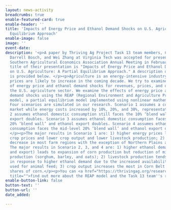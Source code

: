 ```yaml
---
layout: news-activity
breadcrumbs: true
enable-featured-card: true
enable-header: ''
title: 'Impacts of Energy Price and Ethanol Demand Shocks on U.S. Agriculture: A Partial
  Equilibrium Approach'
enable-image: false
image: ''
event-date: 
description: '<p>A paper by Thriving Ag Project Task 13 team members, Chenyang Hu,
  Darrell Bosch, and Wei Zhang at Virginia Tech was accepted for presentation at the
  Southern Agricultural Economics Association Annual Meeting in February 2022. The
  title of their presentation is "Impacts of Energy Price and Ethanol Demand Shocks
  on U.S. Agriculture: A Partial Equilibrium Approach." A description of the presentation
  is provided below. </p><p>Agriculture is an energy-intensive industry while energy
  prices are likely to increase in the coming decade. We try to examine the implications
  of energy price and ethanol demand shocks for revenues, prices, and output from
  the U.S. agriculture sector. We examine the effects of energy price and ethanol
  demand shocks using the REAP (Regional Environment and Agriculture Programming)
  model, a partial equilibrium model implemented using nonlinear mathematical programming.
  Four scenarios are simulated in our research. Scenario 1 assumes a constant ethanol
  market while energy costs increased by 10%, 20%, and 30%, representatively. Scenario
  2 assumes ethanol domestic consumption still faces the 10% ‘blend wall’ but ethanol
  export doubles. Scenario 3 assumes ethanol domestic consumption faces the mid-level
  20% ‘blend wall’ and ethanol export doubles. Scenario 4 assumes ethanol domestic
  consumption faces the mid-level 20% ‘blend wall’ and ethanol export quadruples.
  </p><p>The major results in Scenario 1 are: 1) higher energy prices lead to higher
  crop prices and lower crop output and lower livestock production; 2) crop acres
  decrease in most farm regions with the exception of Northern Plains and Lake States.
  The major results in Scenario 2, 3, and 4 are: 1) higher ethanol demand (both domestic
  and export) leads to expansion of corn production but reduction of minor feed grains
  production (sorghum, barley, and oats); 2) livestock production tends to increase
  in response to higher ethanol demand due to the increased availability of by-products
  used for animal feed; 3) crop output increases the most in Corn Belt which has large
  shares of corn.</p><p>You can <a href="https://thrivingag.org/research/economic-simulations-and-modelling/"
  title="">find out more about the REAP model and the Task 13 team''s research here</a>.</p>'
enable-button-link: false
button-text: ''
button-url: ''
date_added: 

---
```

